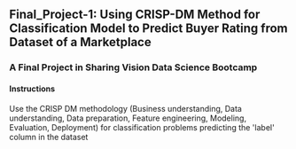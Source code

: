 ## Final_Project-1: Using CRISP-DM Method for Classification Model to Predict Buyer Rating from Dataset of a Marketplace
### A Final Project in Sharing Vision Data Science Bootcamp
#### Instructions
Use the CRISP DM methodology (Business understanding, Data understanding, Data preparation, Feature engineering, Modeling, Evaluation, Deployment) for classification problems predicting the 'label' column in the dataset
